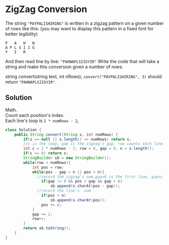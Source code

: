 # ZigZag Conversion
The string ``"PAYPALISHIRING"`` is written in a zigzag pattern on a given number of rows like this: (you may want to display this pattern in a fixed font for better legibility)
```
P   A   H   N
A P L S I I G
Y   I   R
```
And then read line by line: ``"PAHNAPLSIIGYIR"``
Write the code that will take a string and make this conversion given a number of rows:

string convert(string text, int nRows);
``convert("PAYPALISHIRING", 3)`` should return ``"PAHNAPLSIIGYIR"``.

## Solution
Math.  
Count each position's index.   
Each line's loop is `2 * numRows - 2`,
```java
class Solution {
    public String convert(String s, int numRows) {
        if(s == null || s.length() <= numRows) return s;
        //c is the loop, gap is the zigzag's gap, row counts each line.
        int c = 2 * numRows - 2, row = 0, gap = 0, n = s.length();
        if(c <= 0) return s;
        StringBuilder sb = new StringBuilder();
        while(row < numRows){
            int pos = row;
            while(pos - gap < n || pos < n){
              //record the zigzag's num,gap=0 is the first line, gap=c is the last line
                if(gap != 0 && pos > gap && gap < c)
                    sb.append(s.charAt(pos - gap));
              //record the line's  num
                if(pos < n)
                    sb.append(s.charAt(pos));
                pos += c;
            }
            gap += 2;
            row++;
        }
        return sb.toString();
    }
}
```
